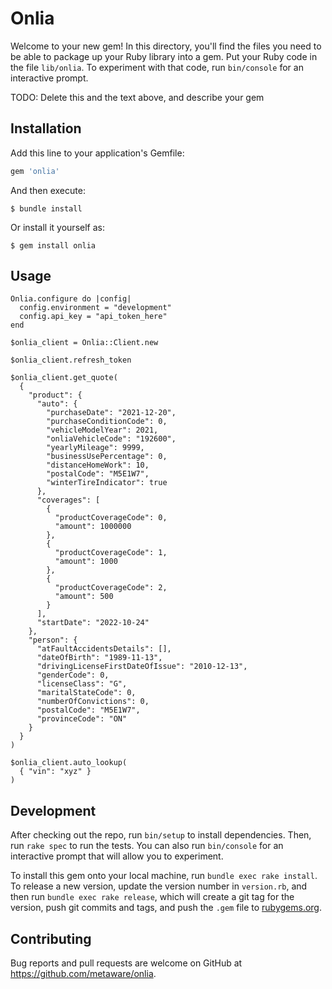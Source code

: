 # Onlia

Welcome to your new gem! In this directory, you'll find the files you need to be able to package up your Ruby library into a gem. Put your Ruby code in the file `lib/onlia`. To experiment with that code, run `bin/console` for an interactive prompt.

TODO: Delete this and the text above, and describe your gem

## Installation

Add this line to your application's Gemfile:

```ruby
gem 'onlia'
```

And then execute:

    $ bundle install

Or install it yourself as:

    $ gem install onlia

## Usage

```
Onlia.configure do |config|
  config.environment = "development"
  config.api_key = "api_token_here"
end
```

```
$onlia_client = Onlia::Client.new
```

```
$onlia_client.refresh_token
```

```
$onlia_client.get_quote(
  {
    "product": {
      "auto": {
        "purchaseDate": "2021-12-20",
        "purchaseConditionCode": 0,
        "vehicleModelYear": 2021,
        "onliaVehicleCode": "192600",
        "yearlyMileage": 9999,
        "businessUsePercentage": 0,
        "distanceHomeWork": 10,
        "postalCode": "M5E1W7",
        "winterTireIndicator": true
      },
      "coverages": [
        {
          "productCoverageCode": 0,
          "amount": 1000000
        },
        {
          "productCoverageCode": 1,
          "amount": 1000
        },
        {
          "productCoverageCode": 2,
          "amount": 500
        }
      ],
      "startDate": "2022-10-24"
    },
    "person": {
      "atFaultAccidentsDetails": [],
      "dateOfBirth": "1989-11-13",
      "drivingLicenseFirstDateOfIssue": "2010-12-13",
      "genderCode": 0,
      "licenseClass": "G",
      "maritalStateCode": 0,
      "numberOfConvictions": 0,
      "postalCode": "M5E1W7",
      "provinceCode": "ON"
    }
  }
)
```

```
$onlia_client.auto_lookup(
  { "vin": "xyz" }
)
```

## Development

After checking out the repo, run `bin/setup` to install dependencies. Then, run `rake spec` to run the tests. You can also run `bin/console` for an interactive prompt that will allow you to experiment.

To install this gem onto your local machine, run `bundle exec rake install`. To release a new version, update the version number in `version.rb`, and then run `bundle exec rake release`, which will create a git tag for the version, push git commits and tags, and push the `.gem` file to [rubygems.org](https://rubygems.org).

## Contributing

Bug reports and pull requests are welcome on GitHub at https://github.com/metaware/onlia.

